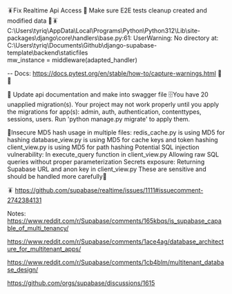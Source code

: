 🪳Fix Realtime Api Access 
🧪 Make sure  E2E tests  cleanup created and modified data 
🧪🪳   C:\Users\tyriq\AppData\Local\Programs\Python\Python312\Lib\site-packages\django\core\handlers\base.py:61: UserWarning: No directory at: C:\Users\tyriq\Documents\Github\django-supabase-template\backend\staticfiles\
    mw_instance = middleware(adapted_handler)

-- Docs: https://docs.pytest.org/en/stable/how-to/capture-warnings.html 🧪🐛

📃 Update api documentation and make into swagger file
🗄️You have 20 unapplied migration(s). Your project may not work properly until you apply the migrations for app(s): admin, auth, authentication, contenttypes, sessions, users.
Run 'python manage.py migrate' to apply them.

🔐Insecure MD5 hash usage in multiple files:
redis_cache.py is using MD5 for hashing
database_view.py is using MD5 for cache keys and token hashing
client_view.py is using MD5 for path hashing
Potential SQL injection vulnerability:
In execute_query function in client_view.py
Allowing raw SQL queries without proper parameterization
Secrets exposure:
Returning Supabase URL and anon key in client_view.py
These are sensitive and should be handled more carefully🔐

🪳 https://github.com/supabase/realtime/issues/1111#issuecomment-2742384131

Notes:
https://www.reddit.com/r/Supabase/comments/165kbqs/is_supabase_capable_of_multi_tenancy/

https://www.reddit.com/r/Supabase/comments/1ace4ag/database_architecture_for_multitenant_apps/

https://www.reddit.com/r/Supabase/comments/1cb4blm/multitenant_database_design/

https://github.com/orgs/supabase/discussions/1615